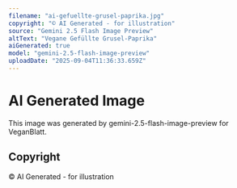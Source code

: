 ```yaml
---
filename: "ai-gefuellte-grusel-paprika.jpg"
copyright: "© AI Generated - for illustration"
source: "Gemini 2.5 Flash Image Preview"
altText: "Vegane Gefüllte Grusel-Paprika"
aiGenerated: true
model: "gemini-2.5-flash-image-preview"
uploadDate: "2025-09-04T11:36:33.659Z"
---
```


# AI Generated Image

This image was generated by gemini-2.5-flash-image-preview for VeganBlatt.

## Copyright
© AI Generated - for illustration
